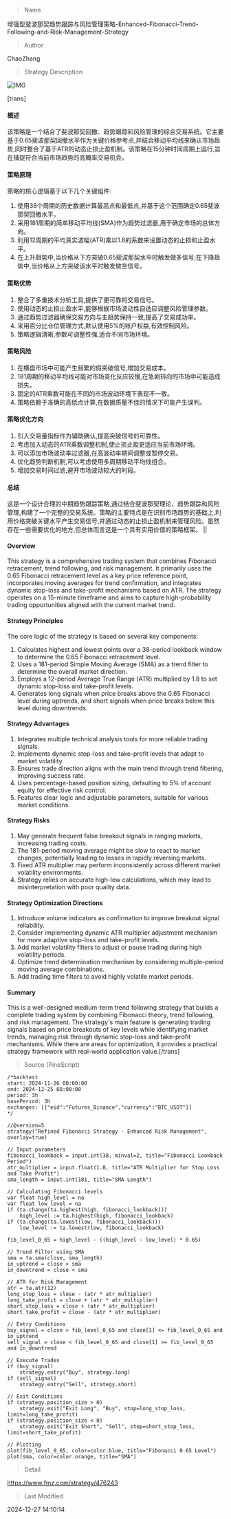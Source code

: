 
> Name

增强型斐波那契趋势跟踪与风险管理策略-Enhanced-Fibonacci-Trend-Following-and-Risk-Management-Strategy

> Author

ChaoZhang

> Strategy Description

![IMG](https://www.fmz.com/upload/asset/650da325313918bd30.png)

[trans]
#### 概述
该策略是一个结合了斐波那契回撤、趋势跟踪和风险管理的综合交易系统。它主要基于0.65斐波那契回撤水平作为关键价格参考点,并结合移动平均线来确认市场趋势,同时整合了基于ATR的动态止损止盈机制。该策略在15分钟时间周期上运行,旨在捕捉符合当前市场趋势的高概率交易机会。

#### 策略原理
策略的核心逻辑基于以下几个关键组件:
1. 使用38个周期的历史数据计算最高点和最低点,并基于这个范围确定0.65斐波那契回撤水平。
2. 采用181周期的简单移动平均线(SMA)作为趋势过滤器,用于确定市场的总体方向。
3. 利用12周期的平均真实波幅(ATR)乘以1.8的系数来设置动态的止损和止盈水平。
4. 在上升趋势中,当价格从下方突破0.65斐波那契水平时触发做多信号;在下降趋势中,当价格从上方突破该水平时触发做空信号。

#### 策略优势
1. 整合了多重技术分析工具,提供了更可靠的交易信号。
2. 使用动态的止损止盈水平,能够根据市场波动性自适应调整风险管理参数。
3. 通过趋势过滤器确保交易方向与主趋势保持一致,提高了交易成功率。
4. 采用百分比仓位管理方式,默认使用5%的账户权益,有效控制风险。
5. 策略逻辑清晰,参数可调整性强,适合不同市场环境。

#### 策略风险
1. 在横盘市场中可能产生频繁的假突破信号,增加交易成本。
2. 181周期的移动平均线可能对市场变化反应较慢,在急剧转向的市场中可能造成损失。
3. 固定的ATR乘数可能在不同的市场波动环境下表现不一致。
4. 策略依赖于准确的高低点计算,在数据质量不佳的情况下可能产生误判。

#### 策略优化方向
1. 引入交易量指标作为辅助确认,提高突破信号的可靠性。
2. 考虑加入动态的ATR乘数调整机制,使止损止盈更适应当前市场环境。
3. 可以添加市场波动率过滤器,在高波动率期间调整或暂停交易。
4. 优化趋势判断机制,可以考虑使用多周期移动平均线组合。
5. 增加交易时间过滤,避开市场波动较大的时段。

#### 总结
这是一个设计合理的中期趋势跟踪策略,通过结合斐波那契理论、趋势跟踪和风险管理,构建了一个完整的交易系统。策略的主要特点是在识别市场趋势的基础上,利用价格突破关键水平产生交易信号,并通过动态的止损止盈机制来管理风险。虽然存在一些需要优化的地方,但总体而言这是一个具有实用价值的策略框架。 ||

#### Overview
This strategy is a comprehensive trading system that combines Fibonacci retracement, trend following, and risk management. It primarily uses the 0.65 Fibonacci retracement level as a key price reference point, incorporates moving averages for trend confirmation, and integrates dynamic stop-loss and take-profit mechanisms based on ATR. The strategy operates on a 15-minute timeframe and aims to capture high-probability trading opportunities aligned with the current market trend.

#### Strategy Principles
The core logic of the strategy is based on several key components:
1. Calculates highest and lowest points over a 38-period lookback window to determine the 0.65 Fibonacci retracement level.
2. Uses a 181-period Simple Moving Average (SMA) as a trend filter to determine the overall market direction.
3. Employs a 12-period Average True Range (ATR) multiplied by 1.8 to set dynamic stop-loss and take-profit levels.
4. Generates long signals when price breaks above the 0.65 Fibonacci level during uptrends, and short signals when price breaks below this level during downtrends.

#### Strategy Advantages
1. Integrates multiple technical analysis tools for more reliable trading signals.
2. Implements dynamic stop-loss and take-profit levels that adapt to market volatility.
3. Ensures trade direction aligns with the main trend through trend filtering, improving success rate.
4. Uses percentage-based position sizing, defaulting to 5% of account equity for effective risk control.
5. Features clear logic and adjustable parameters, suitable for various market conditions.

#### Strategy Risks
1. May generate frequent false breakout signals in ranging markets, increasing trading costs.
2. The 181-period moving average might be slow to react to market changes, potentially leading to losses in rapidly reversing markets.
3. Fixed ATR multiplier may perform inconsistently across different market volatility environments.
4. Strategy relies on accurate high-low calculations, which may lead to misinterpretation with poor quality data.

#### Strategy Optimization Directions
1. Introduce volume indicators as confirmation to improve breakout signal reliability.
2. Consider implementing dynamic ATR multiplier adjustment mechanism for more adaptive stop-loss and take-profit levels.
3. Add market volatility filters to adjust or pause trading during high volatility periods.
4. Optimize trend determination mechanism by considering multiple-period moving average combinations.
5. Add trading time filters to avoid highly volatile market periods.

#### Summary
This is a well-designed medium-term trend following strategy that builds a complete trading system by combining Fibonacci theory, trend following, and risk management. The strategy's main feature is generating trading signals based on price breakouts of key levels while identifying market trends, managing risk through dynamic stop-loss and take-profit mechanisms. While there are areas for optimization, it provides a practical strategy framework with real-world application value.[/trans]



> Source (PineScript)

``` pinescript
/*backtest
start: 2024-11-26 00:00:00
end: 2024-12-25 08:00:00
period: 3h
basePeriod: 3h
exchanges: [{"eid":"Futures_Binance","currency":"BTC_USDT"}]
*/

//@version=5
strategy("Refined Fibonacci Strategy - Enhanced Risk Management", overlay=true)

// Input parameters
fibonacci_lookback = input.int(38, minval=2, title="Fibonacci Lookback Period")
atr_multiplier = input.float(1.8, title="ATR Multiplier for Stop Loss and Take Profit")
sma_length = input.int(181, title="SMA Length")

// Calculating Fibonacci levels
var float high_level = na
var float low_level = na
if (ta.change(ta.highest(high, fibonacci_lookback)))
    high_level := ta.highest(high, fibonacci_lookback)
if (ta.change(ta.lowest(low, fibonacci_lookback)))
    low_level := ta.lowest(low, fibonacci_lookback)

fib_level_0_65 = high_level - ((high_level - low_level) * 0.65)

// Trend Filter using SMA
sma = ta.sma(close, sma_length)
in_uptrend = close > sma
in_downtrend = close < sma

// ATR for Risk Management
atr = ta.atr(12)
long_stop_loss = close - (atr * atr_multiplier)
long_take_profit = close + (atr * atr_multiplier)
short_stop_loss = close + (atr * atr_multiplier)
short_take_profit = close - (atr * atr_multiplier)

// Entry Conditions
buy_signal = close > fib_level_0_65 and close[1] <= fib_level_0_65 and in_uptrend
sell_signal = close < fib_level_0_65 and close[1] >= fib_level_0_65 and in_downtrend

// Execute Trades
if (buy_signal)
    strategy.entry("Buy", strategy.long)
if (sell_signal)
    strategy.entry("Sell", strategy.short)

// Exit Conditions
if (strategy.position_size > 0)
    strategy.exit("Exit Long", "Buy", stop=long_stop_loss, limit=long_take_profit)
if (strategy.position_size < 0)
    strategy.exit("Exit Short", "Sell", stop=short_stop_loss, limit=short_take_profit)

// Plotting
plot(fib_level_0_65, color=color.blue, title="Fibonacci 0.65 Level")
plot(sma, color=color.orange, title="SMA")

```

> Detail

https://www.fmz.com/strategy/476243

> Last Modified

2024-12-27 14:10:14
